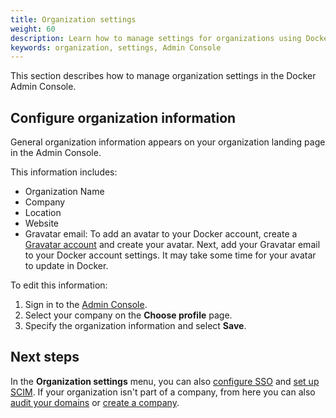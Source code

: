 ```yaml
---
title: Organization settings
weight: 60
description: Learn how to manage settings for organizations using Docker Admin Console.
keywords: organization, settings, Admin Console
---
```


This section describes how to manage organization settings in the Docker Admin Console.

## Configure organization information

General organization information appears on your organization landing page in the Admin Console.

This information includes:

 - Organization Name
 - Company
 - Location
 - Website
 - Gravatar email: To add an avatar to your Docker account, create a [Gravatar account](https://gravatar.com/) and create your avatar. Next, add your Gravatar email to your Docker account settings. It may take some time for your avatar to update in Docker.

To edit this information:

1. Sign in to the [Admin Console](https://app.docker.com/admin).
1. Select your company on the **Choose profile** page.
1. Specify the organization information and select **Save**.

## Next steps

In the **Organization settings** menu, you can also [configure SSO](../../security/for-admins/single-sign-on/configure/) and [set up SCIM](../../security/for-admins/provisioning/scim.md). If your organization isn't part of a company, from here you can also [audit your domains](../../security/for-admins/domain-audit.md) or [create a company](new-company.md).
